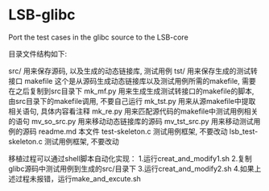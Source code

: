 # LSB-glibc

Port the test cases in the glibc source to the LSB-core

目录文件结构如下:

src/ 用来保存源码, 以及生成的动态链接库, 测试用例
tst/ 用来保存生成的测试转接口
makefile 这个是从源码生成动态链接库以及测试用例所需的makefile, 需要在之后复制到src目录下
mk_mf.py 用来生成生成测试转接口的makefile的脚本, 由src目录下的makefile调用, 不要自己运行
mk_tst.py 用来从源makefile中提取相关语句, 具体内容看注释
mk_re.py 用来匹配源代码的makefile中测试用例相关的语句
mv_so_src.py 用来移动动态链接库的源码
mv_tst_src.py 用来移动测试用例的源码
readme.md 本文件
test-skeleton.c 测试用例框架, 不要改动
lsb_test-skeleton.c 测试用例框架, 不要改动

移植过程可以通过shell脚本自动化实现： 
1.运行creat_and_modify1.sh 
2.复制glibc源码中测试用例到生成的src/目录下 
3.运行creat_and_modify2.sh 
4.如果上述过程未报错，运行make_and_excute.sh

